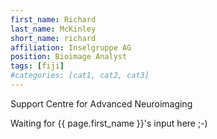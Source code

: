 ```yaml
---
first_name: Richard
last_name: McKinley
short_name: richard
affiliation: Inselgruppe AG
position: Bioimage Analyst
tags: [fiji]
#categories: [cat1, cat2, cat3]
---
```

Support Centre for Advanced Neuroimaging

Waiting for {{ page.first_name }}'s input here ;-)
